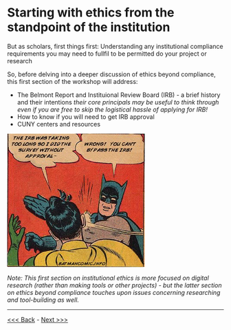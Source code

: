 # Starting with ethics from the standpoint of the institution

But as scholars, first things first:
Understanding any institutional compliance requirements you may need to fullfil to be permitted do your project or research

So, before delving into a deeper discussion of ethics beyond compliance, this first section of the workshop will address:
* The Belmont Report and Instituional Review Board (IRB) - a brief history and their intentions *their core principals may be useful to think through even if you are free to skip the logistical hassle of applying for IRB!*    
* How to know if you will need to get IRB approval
* CUNY centers and resources 

![someone saying the IRB was taking too long so I did it without approval! and then batman slapping them while saying wrong! you can't bypass the IRB!](images/batman.jpeg)  

*Note: This first section on institutional ethics is more focused on digital research (rather than making tools or other projects) - but the latter section on ethics beyond compliance touches upon issues concerning researching and tool-building as well.* 

******

[<<< Back](sections/levelsimpact.md) - [Next >>>](sections/belmont.md)





